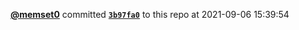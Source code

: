 <a href=https://github.com/memset0><strong>@memset0</strong></a> committed <a href=https://github.com/memset0/memset0/commit/3b97fa0db66692aa40fa2f32088dca81f2b3b5d5><strong><code>3b97fa0</code></strong></a> to this repo
at 2021-09-06 15:39:54
